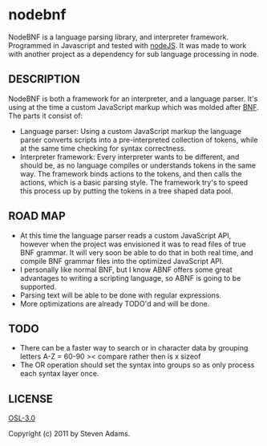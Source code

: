 nodebnf
=======

NodeBNF is a language parsing library, and interpreter framework. Programmed in Javascript and tested with [nodeJS]( https://github.com/joyent/node). It was made to work with another project as a dependency for sub language processing in node.

DESCRIPTION
-----------

NodeBNF is both a framework for an interpreter, and a language parser. It's using at the time a custom JavaScript markup which was molded after [BNF]( http://en.wikipedia.org/wiki/Backus%E2%80%93Naur_Form).
The parts it consist of:
- Language parser: Using a custom JavaScript markup the language parser converts scripts into a pre-interpreted collection of tokens, while at the same time checking for syntax correctness.
- Interpreter framework: Every interpreter wants to be different, and should be, as no language compiles or understands tokens in the same way. The framework binds actions to the tokens, and then calls the actions, which is a basic parsing style. The framework try's to speed this process up by putting the tokens in a tree shaped data pool.

ROAD MAP
--------

- At this time the language parser reads a custom JavaScript API, however when the project was envisioned it was to read files of true BNF grammar. It will very soon be able to do that in both real time, and compile BNF grammar files into the optimized JavaScript API.
- I personally like normal BNF, but I know ABNF offers some great advantages to writing a scripting language, so ABNF is going to be supported.
- Parsing text will be able to be done with regular expressions.
- More optimizations are already TODO'd and will be done.

TODO
----

- There can be a faster way to search or in character data by grouping letters A-Z = 60-90 >< compare rather then is x sizeof
- The OR operation should set the syntax into groups so as only process each syntax layer once.

LICENSE
-------
[OSL-3.0](http://www.opensource.org/licenses/OSL-3.0)

Copyright (c) 2011 by Steven Adams.